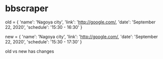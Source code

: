 # bbscraper

old = {
  'name': 'Nagoya city',
  'link': 'http://google.com/,
  'date': 'September 22, 2020',
  'schedule': '15:30 - 16:30'
}

new = {
  'name': 'Nagoya city',
  'link': 'http://google.com/,
  'date': 'September 22, 2020',
  'schedule': '15:30 - 17:30'
}

old vs new has changes

